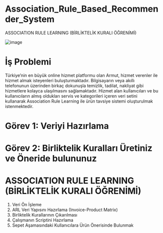 # Association_Rule_Based_Recommender_System
ASSOCIATION RULE LEARNING (BİRLİKTELİK KURALI ÖĞRENİMİ)

![image](https://github.com/furkansukan/Association_Rule_Based_Recommender_System/assets/115731123/63956cb8-3856-40fd-bef3-4fd6b72ddb32)

# İş Problemi

Türkiye’nin en büyük online hizmet platformu olan Armut, hizmet verenler ile hizmet almak isteyenleri buluşturmaktadır.
Bilgisayarın veya akıllı telefonunun üzerinden birkaç dokunuşla temizlik, tadilat, nakliyat gibi hizmetlere kolayca
ulaşılmasını sağlamaktadır.
Hizmet alan kullanıcıları ve bu kullanıcıların almış oldukları servis ve kategorileri içeren veri setini kullanarak Association
Rule Learning ile ürün tavsiye sistemi oluşturulmak istenmektedir.

# Görev 1: Veriyi Hazırlama
# Görev 2: Birliktelik Kuralları Üretiniz ve Öneride bulununuz


# ASSOCIATION RULE LEARNING (BİRLİKTELİK KURALI ÖĞRENİMİ)

1. Veri Ön İşleme
2. ARL Veri Yapısını Hazırlama (Invoice-Product Matrix)
3. Birliktelik Kurallarının Çıkarılması
4. Çalışmanın Scriptini Hazırlama
5. Sepet Aşamasındaki Kullanıcılara Ürün Önerisinde Bulunmak


